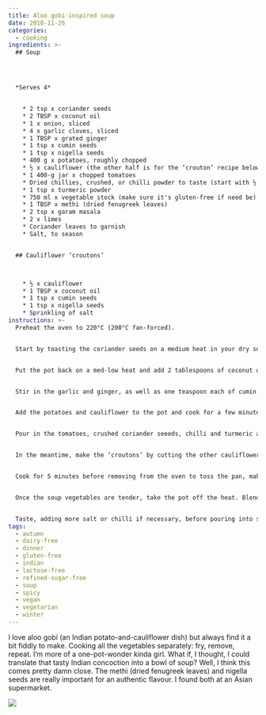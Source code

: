 ```yaml
---
title: Aloo gobi-inspired soup
date: 2018-11-26
categories:
  - cooking
ingredients: >-
  ## Soup




  *Serves 4*


    * 2 tsp x coriander seeds
    * 2 TBSP x coconut oil
    * 1 x onion, sliced
    * 4 x garlic cloves, sliced
    * 1 TBSP x grated ginger
    * 1 tsp x cumin seeds
    * 1 tsp x nigella seeds
    * 400 g x potatoes, roughly chopped
    * ½ x cauliflower (the other half is for the ‘crouton’ recipe below), chopped up a bit larger than the potatoes
    * 1 400-g jar x chopped tomatoes
    * Dried chillies, crushed, or chilli powder to taste (start with ½ tsp if you’re not sure; you can add more later if you like)
    * 1 tsp x turmeric powder
    * 750 ml x vegetable stock (make sure it's gluten-free if need be)
    * 1 TBSP x methi (dried fenugreek leaves)
    * 2 tsp x garam masala
    * 2 x limes
    * Coriander leaves to garnish
    * Salt, to season


  ## Cauliflower ‘croutons’



    * ½ x cauliflower
    * 1 TBSP x coconut oil
    * 1 tsp x cumin seeds
    * 1 tsp x nigella seeds
    * Sprinkling of salt
instructions: >-
  Preheat the oven to 220°C (200°C fan-forced).


  Start by toasting the coriander seeds on a medium heat in your dry soup pot. Once they’ve browned a bit and smell nice and toasty, remove and crush with a mortar and pestle. Set the ground seeds aside.


  Put the pot back on a med-low heat and add 2 tablespoons of coconut oil. Once the oil has melted, add the onion and cook until soft but not brown.


  Stir in the garlic and ginger, as well as one teaspoon each of cumin and nigella seeds, and cook while stirring until the seeds start to pop.


  Add the potatoes and cauliflower to the pot and cook for a few minutes, stirring to cover the vegetables in the onion-and-spice mixture.


  Pour in the tomatoes, crushed coriander seeeds, chilli and turmeric and cook for a further few minutes before adding the stock. Stir, then cover the pot and cook for around 20-25 minutes – or until you can easily pierce the potatoes and cauliflower with a fork.


  In the meantime, make the ‘croutons’ by cutting the other cauliflower half into bite-sized pieces. Pop them on a baking tray with 1 tablespoon of coconut oil. Sprinkle with a teaspoon each of nigella and cumin seeds, and a good pinch of sea salt.


  Cook for 5 minutes before removing from the oven to toss the pan, making sure the cauliflower is covered in oil. Cook for a further 20 minutes, or until the croutons are golden brown.


  Once the soup vegetables are tender, take the pot off the heat. Blend with a stick blender until smooth, before stirring through the methi and garam masala. Let the mixture sit for around 5 minutes to infuse the extra spices.


  Taste, adding more salt or chilli if necessary, before pouring into soup bowls. Squeeze over ½ lime per serving, and top with a handful of the cauliflower croutons and some fresh coriander leaves.
tags:
  - autumn
  - dairy-free
  - dinner
  - gluten-free
  - indian
  - lactose-free
  - refined-sugar-free
  - soup
  - spicy
  - vegan
  - vegetarian
  - winter
---
```

I love aloo gobi (an Indian potato-and-cauliflower dish) but always find it a bit fiddly to make. Cooking all the vegetables separately: fry, remove, repeat. I’m more of a one-pot-wonder kinda girl. What if, I thought, I could translate that tasty Indian concoction into a bowl of soup? Well, I think this comes pretty damn close. The methi (dried fenugreek leaves) and nigella seeds are really important for an authentic flavour. I found both at an Asian supermarket.

![](/static/img/cover_dummy_tealyellow.png)